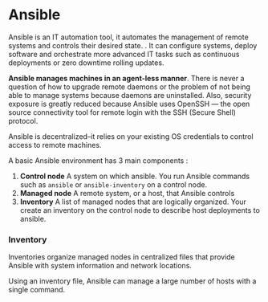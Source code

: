 # Ansible
Ansible is an IT automation tool, it automates the management of remote systems and controls their desired state. . It can configure systems, deploy software and orchestrate more advanced IT tasks such as continuous deployments or zero downtime rolling updates. 


**Ansible manages machines in an agent-less manner**. There is never a question of how to upgrade remote daemons or the problem of not being able to manage systems because daemons are uninstalled. Also, security exposure is greatly reduced because Ansible uses OpenSSH — the open source connectivity tool for remote login with the SSH (Secure Shell) protocol.

Ansible is decentralized–it relies on your existing OS credentials to control access to remote machines.

A basic Ansible environment has 3 main components :
1. **Control node**
A system on which ansible. You run Ansible commands such as	`ansible` or `ansible-inventory` on a control node.
2. **Managed node**
A remote system, or a host, that Ansible controls
3. **Inventory**
A list of managed nodes that are logically organized. Your create an inventory on the control node to describe host deployments to ansible.




### Inventory
Inventories organize managed nodes in centralized files that provide Ansible with system information and network locations. 

Using an inventory file, Ansible can manage a large number of hosts with a single command. 